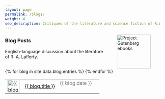 ```yaml
---
layout: page
permalink: /blogs/
weight: 4
seo_description: Critiques of the literature and science fiction of R.A. Lafferty, with topics including mythology, ancient history, technology, philosophy, magic and mystery.
---
```



<a href="http://manybooks.net/authors/laffertyr.html">
  <img hspace="30" align="right" title="Project Gutenberg ebooks" src="{{ site.baseurl }}/images/readers.jpg" height="110">
</a>

### Blog Posts

English-language discussion about the literature of R.&nbsp;A.&nbsp;Lafferty. 
<br>
<br>

<div>

<table cellpadding="5">
{% for blog in site.data.blog.entries %}
  <tr>
    <td><img src="{{ blog.image }}" width="40" title="{{ blog.author }}"></td>
    <td><a href="{{ blog.link }}">{{ blog.title }}</a></td>
    <td width="120" style="color:gray;" valign="top">{{ blog.date }}</td>
  </tr>
{% endfor %}
</table>

</div>
